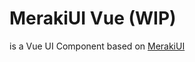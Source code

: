 # MerakiUI Vue (WIP)

is a Vue UI Component based on [MerakiUI](https://github.com/merakiui/merakiui)
